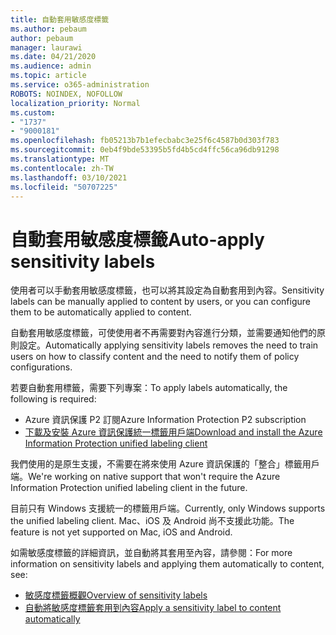 ```yaml
---
title: 自動套用敏感度標籤
ms.author: pebaum
author: pebaum
manager: laurawi
ms.date: 04/21/2020
ms.audience: admin
ms.topic: article
ms.service: o365-administration
ROBOTS: NOINDEX, NOFOLLOW
localization_priority: Normal
ms.custom:
- "1737"
- "9000181"
ms.openlocfilehash: fb05213b7b1efecbabc3e25f6c4587b0d303f783
ms.sourcegitcommit: 0eb4f9bde53395b5fd4b5cd4ffc56ca96db91298
ms.translationtype: MT
ms.contentlocale: zh-TW
ms.lasthandoff: 03/10/2021
ms.locfileid: "50707225"
---
```

# <a name="auto-apply-sensitivity-labels"></a><span data-ttu-id="a0f8d-102">自動套用敏感度標籤</span><span class="sxs-lookup"><span data-stu-id="a0f8d-102">Auto-apply sensitivity labels</span></span>

<span data-ttu-id="a0f8d-103">使用者可以手動套用敏感度標籤，也可以將其設定為自動套用到內容。</span><span class="sxs-lookup"><span data-stu-id="a0f8d-103">Sensitivity labels can be manually applied to content by users, or you can configure them to be automatically applied to content.</span></span>

<span data-ttu-id="a0f8d-104">自動套用敏感度標籤，可使使用者不再需要對內容進行分類，並需要通知他們的原則設定。</span><span class="sxs-lookup"><span data-stu-id="a0f8d-104">Automatically applying sensitivity labels removes the need to train users on how to classify content and the need to notify them of policy configurations.</span></span>

<span data-ttu-id="a0f8d-105">若要自動套用標籤，需要下列專案：</span><span class="sxs-lookup"><span data-stu-id="a0f8d-105">To apply labels automatically, the following is required:</span></span>

- <span data-ttu-id="a0f8d-106">Azure 資訊保護 P2 訂閱</span><span class="sxs-lookup"><span data-stu-id="a0f8d-106">Azure Information Protection P2 subscription</span></span>
- [<span data-ttu-id="a0f8d-107">下載及安裝 Azure 資訊保護統一標籤用戶端</span><span class="sxs-lookup"><span data-stu-id="a0f8d-107">Download and install the Azure Information Protection unified labeling client</span></span>](https://docs.microsoft.com/azure/information-protection/rms-client/install-unifiedlabelingclient-app)

<span data-ttu-id="a0f8d-108">我們使用的是原生支援，不需要在將來使用 Azure 資訊保護的「整合」標籤用戶端。</span><span class="sxs-lookup"><span data-stu-id="a0f8d-108">We're working on native support that won't require the Azure Information Protection unified labeling client in the future.</span></span>

<span data-ttu-id="a0f8d-109">目前只有 Windows 支援統一的標籤用戶端。</span><span class="sxs-lookup"><span data-stu-id="a0f8d-109">Currently, only Windows supports the unified labeling client.</span></span>  <span data-ttu-id="a0f8d-110">Mac、iOS 及 Android 尚不支援此功能。</span><span class="sxs-lookup"><span data-stu-id="a0f8d-110">The feature is not yet supported on Mac, iOS and Android.</span></span>

<span data-ttu-id="a0f8d-111">如需敏感度標籤的詳細資訊，並自動將其套用至內容，請參閱：</span><span class="sxs-lookup"><span data-stu-id="a0f8d-111">For more information on sensitivity labels and applying them automatically to content,  see:</span></span>

- [<span data-ttu-id="a0f8d-112">敏感度標籤概觀</span><span class="sxs-lookup"><span data-stu-id="a0f8d-112">Overview of sensitivity labels</span></span>](https://docs.microsoft.com/microsoft-365/compliance/sensitivity-labels)
- [<span data-ttu-id="a0f8d-113">自動將敏感度標籤套用到內容</span><span class="sxs-lookup"><span data-stu-id="a0f8d-113">Apply a sensitivity label to content automatically</span></span>](https://docs.microsoft.com/microsoft-365/compliance/apply-sensitivity-label-automatically)